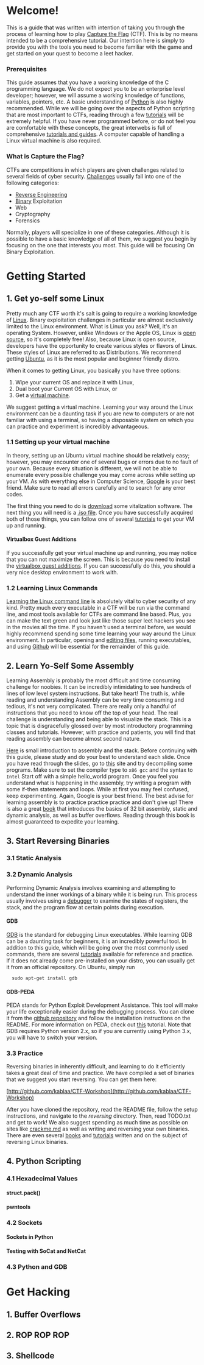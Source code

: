 # Welcome!

This is a guide that was written with intention of taking you through the process of learning how to play [Capture the Flag](https://en.wikipedia.org/wiki/Capture_the_flag#Computer_security) (CTF). This is by no means intended to be a comprehensive tutorial. Our intention here is simply to provide you with the tools you need to become familiar with the game and get started on your quest to become a leet hacker.

### Prerequisites

This guide assumes that you have a working knowledge of the C programming language. We do not expect you to be an enterprise level developer; however, we will assume a working knowledge of functions, variables, pointers, etc. A basic understanding of [Python](http://www.python.org) is also highly recommended. While we will be going over the aspects of Python scripting that are most important to CTFs, reading through a few [tutorials](http://www.tutorialspoint.com/python) will be extremely helpful. If you have never programmed before, or do not feel you are comfortable with these concepts, the great interwebs is full of comprehensive [tutorials and guides](http://www.tutorialspoint.com/computer_programming/). A computer capable of handling a Linux virtual machine is also required.

### What is Capture the Flag?

CTFs are competitions in which players are given challenges related to several fields of cyber security. [Challenges](http://www.github.com/ctfs) usually fall into one of the following categories:

*   [Reverse Engineering](https://en.wikipedia.org/wiki/Reverse_engineering)
*   [Binary](https://en.wikipedia.org/wiki/Executable) Exploitation
*   Web
*   Cryptography
*   Forensics

Normally, players will specialize in one of these categories. Although it is possible to have a basic knowledge of all of them, we suggest you begin by focusing on the one that interests you most. This guide will be focusing On Binary Exploitation.

# Getting Started

## 1\. Get yo-self some Linux

Pretty much any CTF worth it's salt is going to require a working knowledge of [Linux](https://en.wikipedia.org/wiki/Linux). Binary exploitation challenges in particular are almost exclusively limited to the Linux environment. What is Linux you ask? Well, it's an operating System. However, unlike Windows or the Apple OS, Linux is [open source](https://en.wikipedia.org/wiki/Open_source), so it's completely free! Also, because Linux is open source, developers have the opportunity to create various styles or flavors of Linux. These styles of Linux are referred to as Distributions. We recommend getting [Ubuntu](http://www.ubuntu.com), as it is the most popular and beginner friendly distro.

When it comes to getting Linux, you basically you have three options:

  1) Wipe your current OS and replace it with Linux,
  2) Dual boot your Current OS with Linux, or
  3) Get a [virtual machine](https://en.wikipedia.org/wiki/Virtual_machine). 
            

We suggest getting a virtual machine. Learning your way around the Linux environment can be a daunting task if you are new to computers or are not familiar with using a terminal, so having a disposable system on which you can practice and experiment is incredibly advantageous.

### 1.1 Setting up your virtual machine

In theory, setting up an Ubuntu virtual machine should be relatively easy; however, you may encounter one of several bugs or errors due to no fault of your own. Because every situation is different, we will not be able to enumerate every possible challenge you may come across while setting up your VM. As with everything else in Computer Science, [Google](http://www.google.com) is your best friend. Make sure to read all errors carefully and to search for any error codes.

The first thing you need to do is [download](http://www.virtualbox.org) some vitalization software. The next thing you will need is a [.iso file](www.ubuntu.com/download/desktop). Once you have successfully acquired both of those things, you can follow one of several [tutorials](https://jtreminio.com/2012/04/setting-up-an-ubuntu-vm-step-by-step/) to get your VM up and running.

#### Virtualbox Guest Additions

If you successfully get your virtual machine up and running, you may notice that you can not maximize the screen. This is because you need to install the [virtualbox guest additions](http://askubuntu.com/questions/22743/how-do-i-install-guest-additions-in-a-virtualbox-vm). If you can successfully do this, you should a very nice desktop environment to work with.

### 1.2 Learning Linux Commands

[Learning the Linux command line](http://www.linuxcommand.org) is absolutely vital to cyber security of any kind. Pretty much every executable in a CTF will be run via the command line, and most tools available for CTFs are command line based. Plus, you can make the text green and look just like those super leet hackers you see in the movies all the time. If you haven't used a terminal before, we would highly recommend spending some time learning your way around the Linux environment. In particular, opening and [editing files](https://en.wikipedia.org/wiki/Vim_%28text_editor%29), running executables, and using [Github](http://www.github.com) will be essential for the remainder of this guide.

## 2\. Learn Yo-Self Some Assembly

Learning Assembly is probably the most difficult and time consuming challenge for noobies. It can be incredibly intimidating to see hundreds of lines of low level system instructions. But take heart! The truth is, while reading and understanding Assembly can be very time consuming and tedious, it's not very complicated. There are really only a handful of instructions that you need to know off the top of your head. The real challenge is understanding and being able to visualize the stack. This is a topic that is disgracefully glossed over by most introductory programming classes and tutorials. However, with practice and patients, you will find that reading assembly can become almost second nature.

[Here](https://docs.google.com/presentation/d/1gPUs24mPspY58yv0XURQ6Kl05n6qyM5kiGRQf58d7QY/pub?start=false&loop=false&delayms=3000) is small introduction to assembly and the stack. Before continuing with this guide, please study and do your best to understand each slide. Once you have read through the slides, go to [this](https://gcc.godbolt.org/) site and try decompiling some programs. Make sure to set the compiler type to `x86 gcc` and the syntax to `Intel` Start off with a simple hello_world program. Once you feel you understand what is happening in the assembly, try writing a program with some if-then statements and loops. While at first you may feel confused, keep experimenting. Again, Google is your best friend. The best advise for learning assembly is to practice practice practice and don't give up! There is also a great [book](https://leaksource.files.wordpress.com/2014/08/hacking-the-art-of-exploitation.pdf) that introduces the basics of 32 bit assembly, static and dynamic analysis, as well as buffer overflows. Reading through this book is almost guaranteed to expedite your learning.

## 3\. Start Reversing Binaries

### 3.1 Static Analysis

### 3.2 Dynamic Analysis

Performing Dynamic Analysis involves examining and attempting to understand the inner workings of a binary while it is being run. This process usually involves using a [debugger](https://en.wikipedia.org/wiki/Debugger) to examine the states of registers, the stack, and the program flow at certain points during execution.

#### GDB

[GDB](https://www.gnu.org/software/gdb/) is the standard for debugging Linux executables. While learning GDB can be a daunting task for beginners, it is an incredibly powerful tool. In addition to this guide, which will be going over the most commonly used commands, there are several [tutorials](http://www.unknownroad.com/rtfm/gdbtut/) available for reference and practice. If it does not already come pre-installed on your distro, you can usually get it from an official repository. On Ubuntu, simply run

      sudo apt-get install gdb
                 

#### GDB-PEDA

PEDA stands for Python Exploit Development Assistance. This tool will make your life exceptionally easier during the debugging process. You can clone it from the [github repository](https://github.com/longld/peda) and follow the installation instructions on the README. For more information on PEDA, check out [this](http://security.cs.pub.ro/hexcellents/wiki/kb/toolset/peda) tutorial. Note that GDB requires Python version 2.x, so if you are currently using Python 3.x, you will have to switch your version.

### 3.3 Practice

Reversing binaries in inherently difficult, and learning to do it efficiently takes a great deal of time and practice. We have compiled a set of binaries that we suggest you start reversing. You can get them here:

[http://github.com/kablaa/CTF-Workshop](http://github.com/kablaa/CTF-Workshop)

After you have cloned the repository, read the README file, follow the setup instructions, and navigate to the _reversing_ directory. Then, read TODO.txt and get to work! We also suggest spending as much time as possible on sites like [crackme.md](www.crackmes.md) as well as writing and reversing your own binaries. There are even several [books](http://www.ece.ualberta.ca/~marcin/aikonsoft/reverse.pdf) and [tutorials](http://manoharvanga.com/hackme/) written and on the subject of reversing Linux binaries.

## 4\. Python Scripting

### 4.1 Hexadecimal Values

#### struct.pack()

#### pwntools

### 4.2 Sockets

#### Sockets in Python

#### Testing with SoCat and NetCat

### 4.3 Python and GDB

# Get Hacking

## 1\. Buffer Overflows

## 2\. ROP ROP ROP

## 3\. Shellcode
